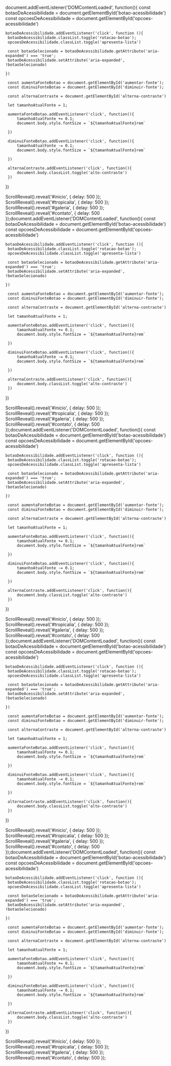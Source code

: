 document.addEventListener('DOMContentLoaded', function(){
    const botaoDeAcessibilidade = document.getElementById('botao-acessibilidade')
    const opcoesDeAcessibilidade = document.getElementById('opcoes-acessibilidade')
 
    botaoDeAcessibilidade.addEventListener('click', function (){
     botaoDeAcessibilidade.classList.toggle('rotacao-botao');
     opcoesDeAcessibilidade.classList.toggle('apresenta-lista')
 
     const botaoSelecionado = botaoDeAcessibilidade.getAttribute('aria-expanded') === 'true';
     botaoDeAcessibilidade.setAttribute('aria-expanded', !botaoSelecionado)
   
    })
 
     const aumentaFonteBotao = document.getElementById('aumentar-fonte');
     const diminuiFonteBotao = document.getElementById('diminuir-fonte');
     
     const alternaContraste = document.getElementById('alterna-contraste')
 
     let tamanhoAtualFonte = 1;
 
     aumentaFonteBotao.addEventListener('click', function(){
         tamanhoAtualFonte += 0.1;
         document.body.style.fontSize = `${tamanhoAtualFonte}rem`
 
     })
 
     diminuiFonteBotao.addEventListener('click', function(){
         tamanhoAtualFonte -= 0.1;
         document.body.style.fontSize = `${tamanhoAtualFonte}rem`
 
     })
 
     alternaContraste.addEventListener('click', function(){
         document.body.classList.toggle('alto-contraste')
     })
 
 
 })
 
 ScrollReveal().reveal('#inicio', { delay: 500 });
 ScrollReveal().reveal('#tropicalia', { delay: 500 });
 ScrollReveal().reveal('#galeria', { delay: 500 });
 ScrollReveal().reveal('#contato', { delay: 500 });document.addEventListener('DOMContentLoaded', function(){
    const botaoDeAcessibilidade = document.getElementById('botao-acessibilidade')
    const opcoesDeAcessibilidade = document.getElementById('opcoes-acessibilidade')
 
    botaoDeAcessibilidade.addEventListener('click', function (){
     botaoDeAcessibilidade.classList.toggle('rotacao-botao');
     opcoesDeAcessibilidade.classList.toggle('apresenta-lista')
 
     const botaoSelecionado = botaoDeAcessibilidade.getAttribute('aria-expanded') === 'true';
     botaoDeAcessibilidade.setAttribute('aria-expanded', !botaoSelecionado)
   
    })
 
     const aumentaFonteBotao = document.getElementById('aumentar-fonte');
     const diminuiFonteBotao = document.getElementById('diminuir-fonte');
     
     const alternaContraste = document.getElementById('alterna-contraste')
 
     let tamanhoAtualFonte = 1;
 
     aumentaFonteBotao.addEventListener('click', function(){
         tamanhoAtualFonte += 0.1;
         document.body.style.fontSize = `${tamanhoAtualFonte}rem`
 
     })
 
     diminuiFonteBotao.addEventListener('click', function(){
         tamanhoAtualFonte -= 0.1;
         document.body.style.fontSize = `${tamanhoAtualFonte}rem`
 
     })
 
     alternaContraste.addEventListener('click', function(){
         document.body.classList.toggle('alto-contraste')
     })
 
 
 })
 
 ScrollReveal().reveal('#inicio', { delay: 500 });
 ScrollReveal().reveal('#tropicalia', { delay: 500 });
 ScrollReveal().reveal('#galeria', { delay: 500 });
 ScrollReveal().reveal('#contato', { delay: 500 });document.addEventListener('DOMContentLoaded', function(){
    const botaoDeAcessibilidade = document.getElementById('botao-acessibilidade')
    const opcoesDeAcessibilidade = document.getElementById('opcoes-acessibilidade')
 
    botaoDeAcessibilidade.addEventListener('click', function (){
     botaoDeAcessibilidade.classList.toggle('rotacao-botao');
     opcoesDeAcessibilidade.classList.toggle('apresenta-lista')
 
     const botaoSelecionado = botaoDeAcessibilidade.getAttribute('aria-expanded') === 'true';
     botaoDeAcessibilidade.setAttribute('aria-expanded', !botaoSelecionado)
   
    })
 
     const aumentaFonteBotao = document.getElementById('aumentar-fonte');
     const diminuiFonteBotao = document.getElementById('diminuir-fonte');
     
     const alternaContraste = document.getElementById('alterna-contraste')
 
     let tamanhoAtualFonte = 1;
 
     aumentaFonteBotao.addEventListener('click', function(){
         tamanhoAtualFonte += 0.1;
         document.body.style.fontSize = `${tamanhoAtualFonte}rem`
 
     })
 
     diminuiFonteBotao.addEventListener('click', function(){
         tamanhoAtualFonte -= 0.1;
         document.body.style.fontSize = `${tamanhoAtualFonte}rem`
 
     })
 
     alternaContraste.addEventListener('click', function(){
         document.body.classList.toggle('alto-contraste')
     })
 
 
 })
 
 ScrollReveal().reveal('#inicio', { delay: 500 });
 ScrollReveal().reveal('#tropicalia', { delay: 500 });
 ScrollReveal().reveal('#galeria', { delay: 500 });
 ScrollReveal().reveal('#contato', { delay: 500 });document.addEventListener('DOMContentLoaded', function(){
    const botaoDeAcessibilidade = document.getElementById('botao-acessibilidade')
    const opcoesDeAcessibilidade = document.getElementById('opcoes-acessibilidade')
 
    botaoDeAcessibilidade.addEventListener('click', function (){
     botaoDeAcessibilidade.classList.toggle('rotacao-botao');
     opcoesDeAcessibilidade.classList.toggle('apresenta-lista')
 
     const botaoSelecionado = botaoDeAcessibilidade.getAttribute('aria-expanded') === 'true';
     botaoDeAcessibilidade.setAttribute('aria-expanded', !botaoSelecionado)
   
    })
 
     const aumentaFonteBotao = document.getElementById('aumentar-fonte');
     const diminuiFonteBotao = document.getElementById('diminuir-fonte');
     
     const alternaContraste = document.getElementById('alterna-contraste')
 
     let tamanhoAtualFonte = 1;
 
     aumentaFonteBotao.addEventListener('click', function(){
         tamanhoAtualFonte += 0.1;
         document.body.style.fontSize = `${tamanhoAtualFonte}rem`
 
     })
 
     diminuiFonteBotao.addEventListener('click', function(){
         tamanhoAtualFonte -= 0.1;
         document.body.style.fontSize = `${tamanhoAtualFonte}rem`
 
     })
 
     alternaContraste.addEventListener('click', function(){
         document.body.classList.toggle('alto-contraste')
     })
 
 
 })
 
 ScrollReveal().reveal('#inicio', { delay: 500 });
 ScrollReveal().reveal('#tropicalia', { delay: 500 });
 ScrollReveal().reveal('#galeria', { delay: 500 });
 ScrollReveal().reveal('#contato', { delay: 500 });document.addEventListener('DOMContentLoaded', function(){
    const botaoDeAcessibilidade = document.getElementById('botao-acessibilidade')
    const opcoesDeAcessibilidade = document.getElementById('opcoes-acessibilidade')
 
    botaoDeAcessibilidade.addEventListener('click', function (){
     botaoDeAcessibilidade.classList.toggle('rotacao-botao');
     opcoesDeAcessibilidade.classList.toggle('apresenta-lista')
 
     const botaoSelecionado = botaoDeAcessibilidade.getAttribute('aria-expanded') === 'true';
     botaoDeAcessibilidade.setAttribute('aria-expanded', !botaoSelecionado)
   
    })
 
     const aumentaFonteBotao = document.getElementById('aumentar-fonte');
     const diminuiFonteBotao = document.getElementById('diminuir-fonte');
     
     const alternaContraste = document.getElementById('alterna-contraste')
 
     let tamanhoAtualFonte = 1;
 
     aumentaFonteBotao.addEventListener('click', function(){
         tamanhoAtualFonte += 0.1;
         document.body.style.fontSize = `${tamanhoAtualFonte}rem`
 
     })
 
     diminuiFonteBotao.addEventListener('click', function(){
         tamanhoAtualFonte -= 0.1;
         document.body.style.fontSize = `${tamanhoAtualFonte}rem`
 
     })
 
     alternaContraste.addEventListener('click', function(){
         document.body.classList.toggle('alto-contraste')
     })
 
 
 })
 
 ScrollReveal().reveal('#inicio', { delay: 500 });
 ScrollReveal().reveal('#tropicalia', { delay: 500 });
 ScrollReveal().reveal('#galeria', { delay: 500 });
 ScrollReveal().reveal('#contato', { delay: 500 });

